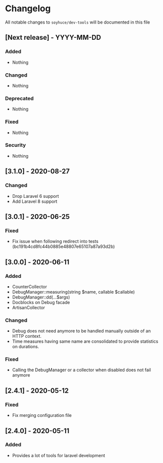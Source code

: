 # Changelog

All notable changes to `soyhuce/dev-tools` will be documented in this file

## [Next release] - YYYY-MM-DD

### Added

- Nothing

### Changed

- Nothing

### Deprecated

- Nothing

### Fixed

- Nothing

### Security

- Nothing

## [3.1.0] - 2020-08-27

### Changed
- Drop Laravel 6 support
- Add Laravel 8 support

## [3.0.1] - 2020-06-25

### Fixed
- Fix issue when following redirect into tests (bc191b4cd8fc44b0885e48807e65107a87a93d2b)

## [3.0.0] - 2020-06-11

### Added

- CounterCollector
- DebugManager::measuring(string $name, callable $callable)
- DebugManager::dd(...$args)
- Docblocks on Debug facade
- ArtisanCollector

### Changed

- Debug does not need anymore to be handled manually outside of an HTTP context. 
- Time measures having same name are consolidated to provide statistics on durations. 

### Fixed

- Calling the DebugManager or a collector when disabled does not fail anymore

## [2.4.1] - 2020-05-12

### Fixed

- Fix merging configuration file

## [2.4.0] - 2020-05-11

### Added

- Provides a lot of tools for laravel development
